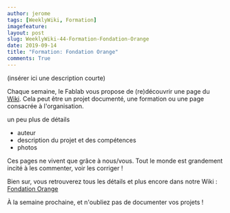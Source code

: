 ```yaml
---
author: jerome
tags: [WeeklyWiki, Formation]
imagefeature:
layout: post
slug: WeeklyWiki-44-Formation-Fondation-Orange
date: 2019-09-14
title: "Formation: Fondation Orange"
comments: True
---
```


(insérer ici une description courte)

Chaque semaine, le Fablab vous propose de (re)découvrir une page du [Wiki](https://wiki.fablab-lannion.org). Cela peut être un projet documenté, une formation ou une page consacrée à l'organisation.

un peu plus de détails
* auteur
* description du projet et des compétences
* photos

Ces pages ne vivent que grâce à nous/vous. Tout le monde est grandement incité à les commenter, voir les corriger !

Bien sur, vous retrouverez tous les détails et plus encore dans notre Wiki : [Fondation Orange](https://wiki.fablab-lannion.org/index.php?title=Fondation_Orange)

À la semaine prochaine, et n'oubliez pas de documenter vos projets !

